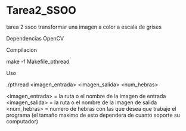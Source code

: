 # Tarea2_SSOO
tarea 2 ssoo transformar una imagen a color a escala de grises

Dependencias
OpenCV


Compilacion

make -f Makefile_pthread



Uso

./pthread <imagen_entrada> <imagen_salida> <num_hebras>

<imagen_entrada> = la ruta o el nombre de la imagen de entrada
<imagen_salida> = la ruta o el nombre de la imagen de salida
<num_hebras> = numero de hebras con las que desea que trabaje el programa (el tamaño maximo de esto dependera de cuanto soporte su computador)


